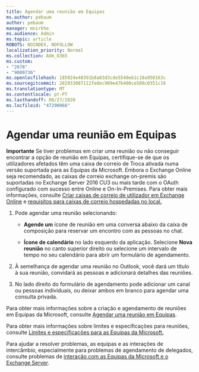 ```yaml
---
title: Agendar uma reunião em Equipas
ms.author: pebaum
author: pebaum
manager: mnirkhe
ms.audience: Admin
ms.topic: article
ROBOTS: NOINDEX, NOFOLLOW
localization_priority: Normal
ms.collection: Adm_O365
ms.custom:
- "2678"
- "9000736"
ms.openlocfilehash: 185024e40391b8a03d3cde5540eb1c18a950163c
ms.sourcegitcommit: 282933087112fe8ec989e47b400ce589c0351c16
ms.translationtype: MT
ms.contentlocale: pt-PT
ms.lasthandoff: 08/27/2020
ms.locfileid: "47290066"
---
```

# <a name="schedule-a-meeting-in-teams"></a>Agendar uma reunião em Equipas

**Importante** Se tiver problemas em criar uma reunião ou não conseguir encontrar a opção de reunião em Equipas, certifique-se de que os utilizadores afetados têm uma caixa de correio de Troca ativada numa versão suportada para as Equipas da Microsoft. Embora o Exchange Online seja recomendado, as caixas de correio exchange on-premis são suportadas no Exchange Server 2016 CU3 ou mais tarde com o OAuth configurado com sucesso entre Online e On-In-Premises. Para obter mais informações, consulte [Criar caixas de correio de utilizador em Exchange Online](https://docs.microsoft.com/exchange/recipients-in-exchange-online/create-user-mailboxes) e [requisitos para caixas de correio hospedadas no local.](https://docs.microsoft.com/microsoftteams/exchange-teams-interact#requirements-for-mailboxes-hosted-on-premises) 

1. Pode agendar uma reunião selecionando:

    - **Agende um** ícone de reunião em uma conversa abaixo da caixa de composição para reservar um encontro com as pessoas no chat.

    - **Ícone de calendário** no lado esquerdo da aplicação. Selecione **Nova reunião** no canto superior direito ou selecione um intervalo de tempo no seu calendário para abrir um formulário de agendamento.

2. À semelhança de agendar uma reunião no Outlook, você dará um título à sua reunião, convidará as pessoas e adicionará detalhes das reuniões.

3. No lado direito do formulário de agendamento pode adicionar um canal ou pessoas individuais, ou deixar ambos em branco para agendar uma consulta privada.

Para obter mais informações sobre a criação e agendamento de reuniões em Equipas da Microsoft, consulte [Agendar uma reunião em Equipas](https://support.office.com/article/Schedule-a-meeting-in-Teams-943507a9-8583-4c58-b5d2-8ec8265e04e5).

Para obter mais informações sobre limites e especificações para reuniões, consulte [Limites e especificações para as Equipas da Microsoft.](https://docs.microsoft.com/microsoftteams/limits-specifications-teams#meetings-and-calls)

Para ajudar a resolver problemas, as equipas e as interações de intercâmbio, especialmente para problemas de agendamento de delegados, consulte problemas de [interação com as Equipas da Microsoft e o Exchange Server](https://docs.microsoft.com/microsoftteams/troubleshoot/known-issues/teams-exchange-interaction-issue).